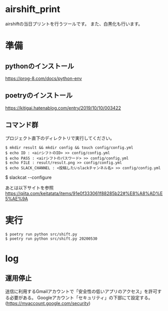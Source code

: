 # airshift_print
 
airshiftの当日プリントを行うツールです。
また、白黒化も行います。

# 準備
## pythonのインストール
https://prog-8.com/docs/python-env

## poetryのインストール
https://kitigai.hatenablog.com/entry/2019/10/10/003422

## コマンド群
プロジェクト直下のディレクトリで実行してください。
```
$ mkdir result && mkdir config && touch config/config.yml
$ echo ID : <airシフトのID> >> config/config.yml
$ echo PASS : <airシフトのパスワード> >> config/config.yml
$ echo FILE : result/result.png >> config/config.yml
$ echo SLACK_CHANNEL : <投稿したいslackチャンネル名> >> config/config.yml
```

$ slackcat --configure

あとは以下サイトを参照
https://qiita.com/keitatata/items/91e0f333061f88285b22#%E8%A8%AD%E5%AE%9A


# 実行
```
$ poetry run python src/shift.py
$ poetry run python src/shift.py 20200530
```



# log
## 運用停止

送信に利用するGmailアカウントで「安全性の低いアプリのアクセス」を許可する必要がある。
Googleアカウント「セキュリティ」の下部にて設定する。
(https://myaccount.google.com/security)
